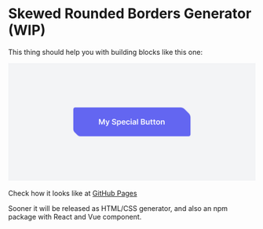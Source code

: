 # Skewed Rounded Borders Generator (WIP)

This thing should help you with building blocks like this one:

<img src="https://github.com/glebgorokhov/skewed-borders/raw/main/poster.jpg" />

Check how it looks like at [GitHub Pages](https://glebgorokhov.github.io/skewed-borders/)

Sooner it will be released as HTML/CSS generator, and also an npm package with React and Vue component.
